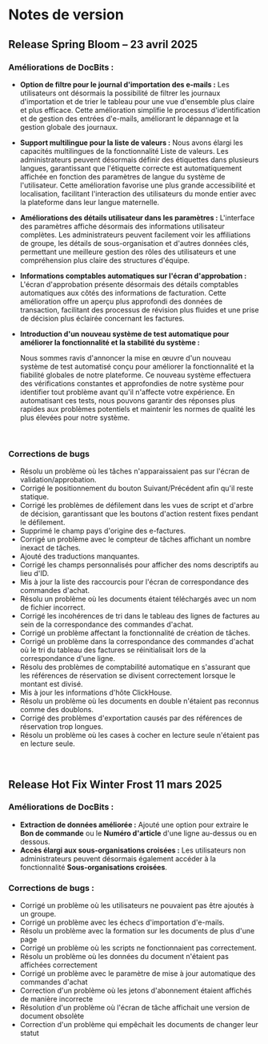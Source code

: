 # Notes de version

## Release Spring Bloom – 23 avril 2025

### Améliorations de DocBits :

* **Option de filtre pour le journal d'importation des e-mails :** Les utilisateurs ont désormais la possibilité de filtrer les journaux d'importation et de trier le tableau pour une vue d'ensemble plus claire et plus efficace. Cette amélioration simplifie le processus d'identification et de gestion des entrées d'e-mails, améliorant le dépannage et la gestion globale des journaux.
* **Support multilingue pour la liste de valeurs :** Nous avons élargi les capacités multilingues de la fonctionnalité Liste de valeurs. Les administrateurs peuvent désormais définir des étiquettes dans plusieurs langues, garantissant que l'étiquette correcte est automatiquement affichée en fonction des paramètres de langue du système de l'utilisateur. Cette amélioration favorise une plus grande accessibilité et localisation, facilitant l'interaction des utilisateurs du monde entier avec la plateforme dans leur langue maternelle.
* **Améliorations des détails utilisateur dans les paramètres :** L'interface des paramètres affiche désormais des informations utilisateur complètes. Les administrateurs peuvent facilement voir les affiliations de groupe, les détails de sous-organisation et d'autres données clés, permettant une meilleure gestion des rôles des utilisateurs et une compréhension plus claire des structures d'équipe.
* **Informations comptables automatiques sur l'écran d'approbation :** L'écran d'approbation présente désormais des détails comptables automatiques aux côtés des informations de facturation. Cette amélioration offre un aperçu plus approfondi des données de transaction, facilitant des processus de révision plus fluides et une prise de décision plus éclairée concernant les factures.
*   **Introduction d'un nouveau système de test automatique pour améliorer la fonctionnalité et la stabilité du système :**

    Nous sommes ravis d'annoncer la mise en œuvre d'un nouveau système de test automatisé conçu pour améliorer la fonctionnalité et la fiabilité globales de notre plateforme. Ce nouveau système effectuera des vérifications constantes et approfondies de notre système pour identifier tout problème avant qu'il n'affecte votre expérience. En automatisant ces tests, nous pouvons garantir des réponses plus rapides aux problèmes potentiels et maintenir les normes de qualité les plus élevées pour notre système.

    ​

### Corrections de bugs

* Résolu un problème où les tâches n'apparaissaient pas sur l'écran de validation/approbation.
* Corrigé le positionnement du bouton Suivant/Précédent afin qu'il reste statique.
* Corrigé les problèmes de défilement dans les vues de script et d'arbre de décision, garantissant que les boutons d'action restent fixes pendant le défilement.
* Supprimé le champ pays d'origine des e-factures.
* Corrigé un problème avec le compteur de tâches affichant un nombre inexact de tâches.
* Ajouté des traductions manquantes.
* Corrigé les champs personnalisés pour afficher des noms descriptifs au lieu d'ID.
* Mis à jour la liste des raccourcis pour l'écran de correspondance des commandes d'achat.
* Résolu un problème où les documents étaient téléchargés avec un nom de fichier incorrect.
* Corrigé les incohérences de tri dans le tableau des lignes de factures au sein de la correspondance des commandes d'achat.
* Corrigé un problème affectant la fonctionnalité de création de tâches.
* Corrigé un problème dans la correspondance des commandes d'achat où le tri du tableau des factures se réinitialisait lors de la correspondance d'une ligne.
* Résolu des problèmes de comptabilité automatique en s'assurant que les références de réservation se divisent correctement lorsque le montant est divisé.
* Mis à jour les informations d'hôte ClickHouse.
* Résolu un problème où les documents en double n'étaient pas reconnus comme des doublons.
* Corrigé des problèmes d'exportation causés par des références de réservation trop longues.
* Résolu un problème où les cases à cocher en lecture seule n'étaient pas en lecture seule.

​

## Release Hot Fix Winter Frost 11 mars 2025

### Améliorations de DocBits :

* **Extraction de données améliorée :** Ajouté une option pour extraire le **Bon de commande** ou le **Numéro d'article** d'une ligne au-dessus ou en dessous.
* **Accès élargi aux sous-organisations croisées :** Les utilisateurs non administrateurs peuvent désormais également accéder à la fonctionnalité **Sous-organisations croisées**.

### **Corrections de bugs :**

* Corrigé un problème où les utilisateurs ne pouvaient pas être ajoutés à un groupe.
* Corrigé un problème avec les échecs d'importation d'e-mails.
* Résolu un problème avec la formation sur les documents de plus d'une page
* Corrigé un problème où les scripts ne fonctionnaient pas correctement.
* Résolu un problème où les données du document n'étaient pas affichées correctement
* Corrigé un problème avec le paramètre de mise à jour automatique des commandes d'achat
* Correction d'un problème où les jetons d'abonnement étaient affichés de manière incorrecte
* Résolution d'un problème où l'écran de tâche affichait une version de document obsolète
* Correction d'un problème qui empêchait les documents de changer leur statut
